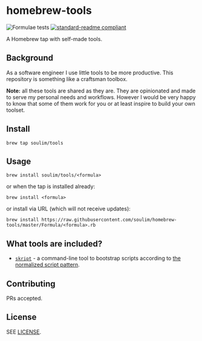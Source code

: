 # homebrew-tools

![Formulae tests](https://github.com/soulim/homebrew-tools/workflows/Formulae%20tests/badge.svg)
[![standard-readme compliant](https://img.shields.io/badge/readme%20style-standard-brightgreen.svg)](https://github.com/RichardLitt/standard-readme)

A Homebrew tap with self-made tools.

## Background

As a software engineer I use little tools to be more productive. This repository
is something like a craftsman toolbox.

**Note:** all these tools are shared as they are. They are opinionated and
made to serve my personal needs and workflows. However I would be very happy to
know that some of them work for you or at least inspire to build your
own toolset.

## Install

```shell
brew tap soulim/tools
```

## Usage

```shell
brew install soulim/tools/<formula>
```

or when the tap is installed already:

```shell
brew install <formula>
```

or install via URL (which will not receive updates):

```shell
brew install https://raw.githubusercontent.com/soulim/homebrew-tools/master/Formula/<formula>.rb
```

## What tools are included?

- [`skript`](https://github.com/soulim/skript/) - a command-line tool to
  bootstrap scripts according to [the normalized script pattern](https://github.blog/2015-06-30-scripts-to-rule-them-all/).

## Contributing

PRs accepted.

## License

SEE [LICENSE](LICENSE).
